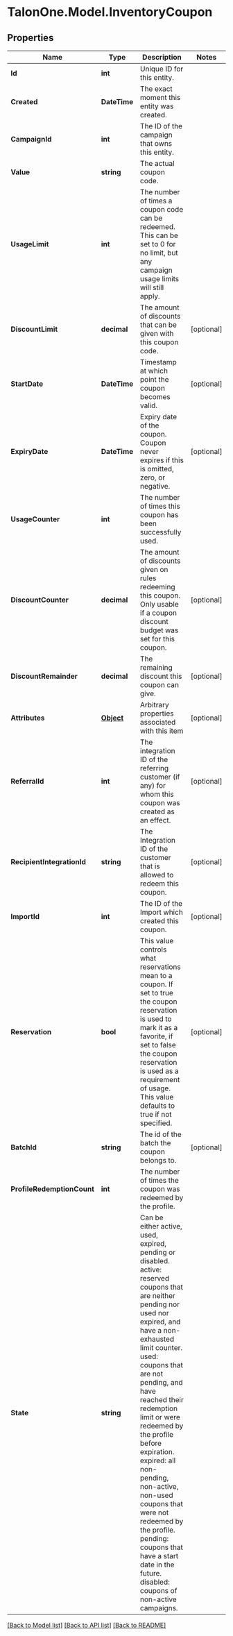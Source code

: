 
# TalonOne.Model.InventoryCoupon

## Properties

Name | Type | Description | Notes
------------ | ------------- | ------------- | -------------
**Id** | **int** | Unique ID for this entity. | 
**Created** | **DateTime** | The exact moment this entity was created. | 
**CampaignId** | **int** | The ID of the campaign that owns this entity. | 
**Value** | **string** | The actual coupon code. | 
**UsageLimit** | **int** | The number of times a coupon code can be redeemed. This can be set to 0 for no limit, but any campaign usage limits will still apply.  | 
**DiscountLimit** | **decimal** | The amount of discounts that can be given with this coupon code.  | [optional] 
**StartDate** | **DateTime** | Timestamp at which point the coupon becomes valid. | [optional] 
**ExpiryDate** | **DateTime** | Expiry date of the coupon. Coupon never expires if this is omitted, zero, or negative. | [optional] 
**UsageCounter** | **int** | The number of times this coupon has been successfully used. | 
**DiscountCounter** | **decimal** | The amount of discounts given on rules redeeming this coupon. Only usable if a coupon discount budget was set for this coupon. | [optional] 
**DiscountRemainder** | **decimal** | The remaining discount this coupon can give. | [optional] 
**Attributes** | [**Object**](.md) | Arbitrary properties associated with this item | [optional] 
**ReferralId** | **int** | The integration ID of the referring customer (if any) for whom this coupon was created as an effect. | [optional] 
**RecipientIntegrationId** | **string** | The Integration ID of the customer that is allowed to redeem this coupon. | [optional] 
**ImportId** | **int** | The ID of the Import which created this coupon. | [optional] 
**Reservation** | **bool** | This value controls what reservations mean to a coupon. If set to true the coupon reservation is used to mark it as a favorite, if set to false the coupon reservation is used as a requirement of usage. This value defaults to true if not specified. | [optional] 
**BatchId** | **string** | The id of the batch the coupon belongs to. | [optional] 
**ProfileRedemptionCount** | **int** | The number of times the coupon was redeemed by the profile. | 
**State** | **string** | Can be either active, used, expired, pending or disabled. active: reserved coupons that are neither pending nor used nor expired, and have a non-exhausted limit counter. used: coupons that are not pending, and have reached their redemption limit or were redeemed by the profile before expiration. expired: all non-pending, non-active, non-used coupons that were not redeemed by the profile. pending: coupons that have a start date in the future. disabled: coupons of non-active campaigns.  | 

[[Back to Model list]](../README.md#documentation-for-models)
[[Back to API list]](../README.md#documentation-for-api-endpoints)
[[Back to README]](../README.md)

